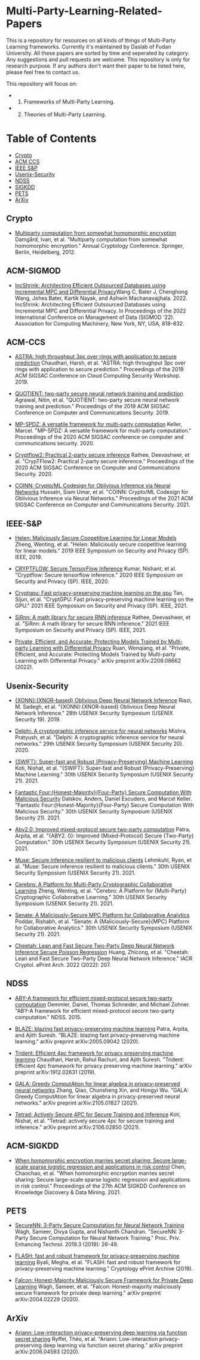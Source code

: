 # Multi-Party-Learning-Related-Papers
This is a repository for resources on all kinds of things of Multi-Party Learning frameworks. Currently it's maintained by Daslab of Fudan University.
All these papers are sorted by time and seperated by category. Any suggestions and pull requests are welcome. This repository is only for research purpose. If any authors don't want their paper to be listed here, please feel free to contact us.

This repository will focus on:
* 1. Frameworks of Multi-Party Learning.
* 2. Theories of Multi-Party Learning.


# Table of Contents
* [Crypto](#Crypto)
* [ACM CCS](#ACM-CCS)
* [IEEE S&P](#IEEE-S&P)
* [Usenix-Security](#Usenix-Security)
* [NDSS](#NDSS)
* [SIGKDD](#SIGKDD)
* [PETS](#Proceedings-on-Privacy-Enhancing-Technologies)
* [ArXiv](#ArXiv)

## Crypto
 * [Multiparty computation from somewhat homomorphic encryption](https://link.springer.com/content/pdf/10.1007/978-3-642-32009-5_38.pdf)  Damgård, Ivan, et al. "Multiparty computation from somewhat homomorphic encryption." Annual Cryptology Conference. Springer, Berlin, Heidelberg, 2012.

## ACM-SIGMOD
* [IncShrink: Architecting Efficient Outsourced Databases using Incremental MPC and Differential Privacy](https://doi.org/10.1145/3514221.3526151)Wang C, Bater J, Chenghong Wang, Johes Bater, Kartik Nayak, and Ashwin Machanavajjhala. 2022. IncShrink: Architecting Efficient Outsourced Databases using Incremental MPC and Differential Privacy. In Proceedings of the 2022 International Conference on Management of Data (SIGMOD '22). Association for Computing Machinery, New York, NY, USA, 818–832. 

## ACM-CCS
 * [ASTRA: high throughput 3pc over rings with application to secure prediction](https://arxiv.org/pdf/1912.02592) Chaudhari, Harsh, et al. "ASTRA: high throughput 3pc over rings with application to secure prediction." Proceedings of the 2019 ACM SIGSAC Conference on Cloud Computing Security Workshop. 2019.
 
 * [QUOTIENT: two-party secure neural network training and prediction](https://arxiv.org/pdf/1907.03372) Agrawal, Nitin, et al. "QUOTIENT: two-party secure neural network training and prediction." Proceedings of the 2019 ACM SIGSAC Conference on Computer and Communications Security. 2019.
 
 * [MP-SPDZ: A versatile framework for multi-party computation](https://eprint.iacr.org/2020/521.pdf) Keller, Marcel. "MP-SPDZ: A versatile framework for multi-party computation." Proceedings of the 2020 ACM SIGSAC conference on computer and communications security. 2020.
 
 * [Cryptflow2: Practical 2-party secure inference](https://arxiv.org/pdf/2010.06457) Rathee, Deevashwer, et al. "CrypTFlow2: Practical 2-party secure inference." Proceedings of the 2020 ACM SIGSAC Conference on Computer and Communications Security. 2020.
 
 * [COINN: Crypto/ML Codesign for Oblivious Inference via Neural Networks](https://dl.acm.org/doi/pdf/10.1145/3460120.3484797) Hussain, Siam Umar, et al. "COINN: Crypto/ML Codesign for Oblivious Inference via Neural Networks." Proceedings of the 2021 ACM SIGSAC Conference on Computer and Communications Security. 2021.


## IEEE-S&P
 * [Helen: Maliciously Secure Coopetitive Learning for Linear Models](https://arxiv.org/pdf/1907.07212) Zheng, Wenting, et al. "Helen: Maliciously secure coopetitive learning for linear models." 2019 IEEE Symposium on Security and Privacy (SP). IEEE, 2019.

 * [CRYPTFLOW: Secure TensorFlow Inference](https://arxiv.org/pdf/1909.07814) Kumar, Nishant, et al. "Cryptflow: Secure tensorflow inference." 2020 IEEE Symposium on Security and Privacy (SP). IEEE, 2020.

 * [Cryptgpu: Fast privacy-preserving machine learning on the gpu](https://arxiv.org/pdf/2104.10949) Tan, Sijun, et al. "CryptGPU: Fast privacy-preserving machine learning on the GPU." 2021 IEEE Symposium on Security and Privacy (SP). IEEE, 2021.

 * [SiRnn: A math library for secure RNN inference](https://arxiv.org/pdf/2105.04236) Rathee, Deevashwer, et al. "SiRnn: A math library for secure RNN inference." 2021 IEEE Symposium on Security and Privacy (SP). IEEE, 2021.

 * [Private, Efficient, and Accurate: Protecting Models Trained by Multi-party Learning with Differential Privacy](https://arxiv.org/pdf/2208.08662) Ruan, Wenqiang, et al. "Private, Efficient, and Accurate: Protecting Models Trained by Multi-party Learning with Differential Privacy." arXiv preprint arXiv:2208.08662 (2022).


## Usenix-Security
 * [{XONN}:{XNOR-based} Oblivious Deep Neural Network Inference](https://www.usenix.org/system/files/sec19fall_riazi_prepub.pdf) Riazi, M. Sadegh, et al. "{XONN}:{XNOR-based} Oblivious Deep Neural Network Inference." 28th USENIX Security Symposium (USENIX Security 19). 2019.
 
 * [Delphi: A cryptographic inference service for neural networks](https://www.usenix.org/system/files/sec20-mishra_0.pdf) Mishra, Pratyush, et al. "Delphi: A cryptographic inference service for neural networks." 29th USENIX Security Symposium (USENIX Security 20). 2020.
 
 * [{SWIFT}: Super-fast and Robust {Privacy-Preserving} Machine Learning](https://www.usenix.org/system/files/sec21-koti.pdf) Koti, Nishat, et al. "{SWIFT}: Super-fast and Robust {Privacy-Preserving} Machine Learning." 30th USENIX Security Symposium (USENIX Security 21). 2021.
 
 * [Fantastic Four:{Honest-Majority}{Four-Party} Secure Computation With Malicious Security](https://www.usenix.org/system/files/sec21-dalskov.pdf) Dalskov, Anders, Daniel Escudero, and Marcel Keller. "Fantastic Four:{Honest-Majority}{Four-Party} Secure Computation With Malicious Security." 30th USENIX Security Symposium (USENIX Security 21). 2021.
 
 * [Aby2.0: Improved mixed-protocol secure two-party computation](https://www.usenix.org/system/files/sec21-patra.pdf) Patra, Arpita, et al. "{ABY2. 0}: Improved {Mixed-Protocol} Secure {Two-Party} Computation." 30th USENIX Security Symposium (USENIX Security 21). 2021.
 
 * [Muse: Secure inference resilient to malicious clients](https://www.usenix.org/system/files/sec21-lehmkuhl.pdf) Lehmkuhl, Ryan, et al. "Muse: Secure inference resilient to malicious clients." 30th USENIX Security Symposium (USENIX Security 21). 2021.
 
 * [Cerebro: A Platform for Multi-Party Cryptographic Collaborative Learning](https://www.usenix.org/system/files/sec21-zheng.pdf) Zheng, Wenting, et al. "Cerebro: A Platform for {Multi-Party} Cryptographic Collaborative Learning." 30th USENIX Security Symposium (USENIX Security 21). 2021.
 
 * [Senate: A Maliciously-Secure MPC Platform for Collaborative Analytics](https://www.usenix.org/system/files/sec21-poddar.pdf) Poddar, Rishabh, et al. "Senate: A {Maliciously-Secure}{MPC} Platform for Collaborative Analytics." 30th USENIX Security Symposium (USENIX Security 21). 2021.
 
 * [Cheetah: Lean and Fast Secure Two-Party Deep Neural Network Inference Secure Poisson Regression](https://www.usenix.org/system/files/sec22fall_huang-zhicong.pdf) Huang, Zhicong, et al. "Cheetah: Lean and Fast Secure Two-Party Deep Neural Network Inference." IACR Cryptol. ePrint Arch. 2022 (2022): 207.
 
 
## NDSS
 * [ABY-A framework for efficient mixed-protocol secure two-party computation](https://encrypto.de/papers/DSZ15.pdf) Demmler, Daniel, Thomas Schneider, and Michael Zohner. "ABY-A framework for efficient mixed-protocol secure two-party computation." NDSS. 2015.
 
* [BLAZE: blazing fast privacy-preserving machine learning](https://arxiv.org/pdf/2005.09042) Patra, Arpita, and Ajith Suresh. "BLAZE: blazing fast privacy-preserving machine learning." arXiv preprint arXiv:2005.09042 (2020).
 
 * [Trident: Efficient 4pc framework for privacy preserving machine learning](https://arxiv.org/pdf/1912.02631) Chaudhari, Harsh, Rahul Rachuri, and Ajith Suresh. "Trident: Efficient 4pc framework for privacy preserving machine learning." arXiv preprint arXiv:1912.02631 (2019).
 
 * [GALA: Greedy ComputAtion for linear algebra in privacy-preserved neural networks](https://arxiv.org/pdf/2105.01827) Zhang, Qiao, Chunsheng Xin, and Hongyi Wu. "GALA: Greedy ComputAtion for linear algebra in privacy-preserved neural networks." arXiv preprint arXiv:2105.01827 (2021).
 
 * [Tetrad: Actively Secure 4PC for Secure Training and Inference](https://arxiv.org/pdf/2106.02850) Koti, Nishat, et al. "Tetrad: actively secure 4pc for secure training and inference." arXiv preprint arXiv:2106.02850 (2021).
 

 
 
## ACM-SIGKDD
 * [When homomorphic encryption marries secret sharing: Secure large-scale sparse logistic regression and applications in risk control](https://arxiv.org/pdf/2008.08753) Chen, Chaochao, et al. "When homomorphic encryption marries secret sharing: Secure large-scale sparse logistic regression and applications in risk control." Proceedings of the 27th ACM SIGKDD Conference on Knowledge Discovery & Data Mining. 2021.


## PETS
 * [SecureNN: 3-Party Secure Computation for Neural Network Training](https://petsymposium.org/2019/files/papers/issue3/popets-2019-0035.pdf) Wagh, Sameer, Divya Gupta, and Nishanth Chandran. "SecureNN: 3-Party Secure Computation for Neural Network Training." Proc. Priv. Enhancing Technol. 2019.3 (2019): 26-49.
 
 * [FLASH: fast and robust framework for privacy-preserving machine learning](https://eprint.iacr.org/2019/1365.pdf) Byali, Megha, et al. "FLASH: fast and robust framework for privacy-preserving machine learning." Cryptology ePrint Archive (2019).
 
 * [Falcon: Honest-Majority Maliciously Secure Framework for Private Deep Learning](https://arxiv.org/pdf/2004.02229) Wagh, Sameer, et al. "Falcon: Honest-majority maliciously secure framework for private deep learning." arXiv preprint arXiv:2004.02229 (2020).


## ArXiv
 * [Ariann: Low-interaction privacy-preserving deep learning via function secret sharing](https://arxiv.org/pdf/2006.04593) Ryffel, Théo, et al. "Ariann: Low-interaction privacy-preserving deep learning via function secret sharing." arXiv preprint arXiv:2006.04593 (2020).
